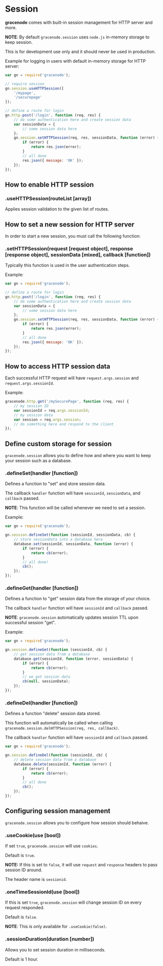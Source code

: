 # Session

**gracenode** comes with built-in session management for HTTP server and more.

**NOTE**: By default `gracenode.session` uses `node.js` in-memory storage to keep session.

This is for development use only and it should never be used in production.

Example for logging in users with default in-memory storage for HTTP server:

```javascript
var gn = require('gracenode');

// require session
gn.session.useHTTPSession([
	'/mypage',
	'/securepage'
]);

// define a route for login
gn.http.post('/login', function (req, res) {
	// do some authentication here and create session data
	var sessionData = {
		// some session data here
	};
	gn.session.setHTTPSession(req, res, sessionData, function (error) {
		if (error) {
			return res.json(error);
		}
		// all done
		res.json({ message: 'OK' });
	});
});
```

## How to enable HTTP session

### .useHTTPSession(routeList [array])

Applies session validation to the given list of routes.

## How to set a new session for HTTP server

In order to start a new session, you must call the following function:

### .setHTTPSession(request [request object], response [response object], sessionData [mixed], callback [function])

Typically this function is used in the user authentication steps.

Example:

```javascript
var gn = require('gracenode');

// define a route for login
gn.http.post('/login', function (req, res) {
	// do some authentication here and create session data
	var sessionData = {
		// some session data here
	};
	gn.session.setHTTPSession(req, res, sessionData, function (error) {
		if (error) {
			return res.json(error);
		}
		// all done
		res.json({ message: 'OK' });
	});
});
```

## How to access HTTP session data

Each successful HTTP request will have `request.args.session` and `request.args.sessionId`.

Example:

```javascript
gracenode.http.get('/mySecurePage', function (req, res) {
	// my session ID
	var sessionId = req.args.sessionId;
	// my session data
	var session = req.args.session;
	// do something here and respond to the client
});
```

## Define custom storage for session

`gracenode.session` allows you to define how and where you want to keep your session such as a database.

### .defineSet(handler [function])

Defines a function to "set" and store session data.

The callback `handler` function will have `sessionId`, `sessionData`, and `callback` passed.

**NOTE**: This function will be called whenever we need to set a session.

Example:

```javascript
var gn = require('gracenode');

gn.session.defineSet(function (sessionId, sessionData, cb) {
	// store sessionData into a database here
	database.set(sessionId, sessionData, function (error) {
		if (error) {
			return cb(error);
		}
		// all done!
		cb();
	});
});
```

### .defineGet(handler [function])

Defines a function to "get" session data from the storage of your choice.

The callback `handler` function will have `sessionId` and `callback` passed.

**NOTE**: `gracenode.session` automatically updates session TTL upon successful session "get".

Example:

```javascript
var gn = require('gracenode');

gn.session.defineGet(function (sessionId, cb) {
	// get session data from a database
	database.get(sessionId, function (error, sessionData) {
		if (error) {
			return cb(error);
		}
		// we got session data
		cb(null, sessionData);
	});
});
```

### .defineDel(handler [function])

Defines a function "delete" session data stored.

This function will automatically be called when calling `gracenode.session.delHTTPSession(req, res, callback)`.

The callback `handler` function will have `sessionId` and `callback` passed.

```javascript
var gn = require('gracenode');

gn.session.defineDel(function (sessionId, cb) {
	// delete session data from a database
	database.delete(sessionId, function (error) {
		if (error) {
			return cb(error);
		}
		// all done
		cb();
	});
});
```

## Configuring session management

`gracenode.session` allows you to configure how session should behaive.

### .useCookie(use [bool])

If set `true`, `gracenode.session` will use `cookies`.

Default is `true`.

**NOTE:** If this is set to `false`, it will use `request` and `response` headers to pass session ID around.

The header name is `sessionid`.

### .oneTimeSessionId(use [bool])

If this is set `true`, `gracenode.session` will change session ID on every request responded.

Default is `false`.

**NOTE**: This is only available for `.useCookie(false)`.

### .sessionDuration(duration [number])

Allows you to set session duration in milliseconds.

Default is 1 hour.
